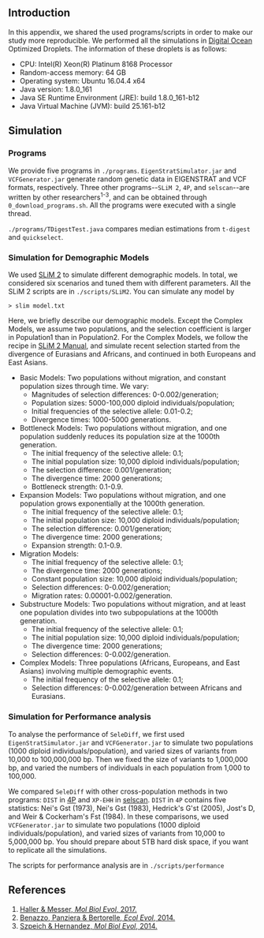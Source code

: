 ## Introduction

In this appendix, we shared the used programs/scripts in order to make our study more reproducible. We performed all the simulations in [Digital Ocean](https://cloud.digitalocean.com/) Optimized Droplets. The information of these droplets is as follows:

- CPU: Intel(R) Xeon(R) Platinum 8168 Processor
- Random-access memory: 64 GB
- Operating system: Ubuntu 16.04.4 x64
- Java version: 1.8.0_161
- Java SE Runtime Environment (JRE): build 1.8.0_161-b12
- Java Virtual Machine (JVM): build 25.161-b12

## Simulation

### Programs

We provide five programs in `./programs`. `EigenStratSimulator.jar` and `VCFGenerator.jar` generate random genetic data in EIGENSTRAT and VCF formats, respectively. 
Three other programs--`SLiM 2`, `4P`, and `selscan`--are written by other researchers<sup>1-3</sup>, and can be obtained through `0_download_programs.sh`. 
All the programs were executed with a single thread.

`./programs/TDigestTest.java` compares median estimations from `t-digest` and `quickselect`.

### Simulation for Demographic Models

We used [SLiM 2](https://messerlab.org/slim/) to simulate different demographic models. In total, we considered six scenarios and tuned them with different parameters. All the SLiM 2 scripts are in `./scripts/SLiM2`. You can simulate any model by

	> slim model.txt

Here, we briefly describe our demographic models. Except the Complex Models, we assume two populations, and the selection coefficient is larger in Population1 than in Population2. For the Complex Models, we follow the recipe in [SLiM 2 Manual](https://messerlab.org/slim/), and simulate recent selection started from the divergence of Eurasians and Africans, and continued in both Europeans and East Asians.

- Basic Models: Two populations without migration, and constant population sizes through time. We vary:
	- Magnitudes of selection differences: 0-0.002/generation;
	- Population sizes: 5000-100,000 diploid individuals/population;
	- Initial frequencies of the selective allele: 0.01-0.2;
	- Divergence times: 1000-5000 generations.
- Bottleneck Models: Two populations without migration, and one population suddenly reduces its population size at the 1000th generation.
	- The initial frequency of the selective allele: 0.1;
	- The initial population size: 10,000 diploid individuals/population;
	- The selection difference: 0.001/generation;
	- The divergence time: 2000 generations;
	- Bottleneck strength: 0.1-0.9. 
- Expansion Models: Two populations without migration, and one population grows exponentially at the 1000th generation.
	- The initial frequency of the selective allele: 0.1;
	- The initial population size: 10,000 diploid individuals/population;
	- The selection difference: 0.001/generation;
	- The divergence time: 2000 generations;
	- Expansion strength: 0.1-0.9.
- Migration Models:
	- The initial frequency of the selective allele: 0.1;
	- The divergence time: 2000 generations;
	- Constant population size: 10,000 diploid individuals/population;
	- Selection differences: 0-0.002/generation;
	- Migration rates: 0.00001-0.002/generation.
- Substructure Models: Two populations without migration, and at least one population divides into two subpopulations at the 1000th generation.
	- The initial frequency of the selective allele: 0.1;
	- The initial population size: 10,000 diploid individuals/population;
	- The divergence time: 2000 generations;
	- Selection differences: 0-0.002/generation.
- Complex Models: Three populations (Africans, Europeans, and East Asians) involving multiple demographic events.
	- The initial frequency of the selective allele: 0.1;
	- Selection differences: 0-0.002/generation between Africans and Eurasians.

### Simulation for Performance analysis

To analyse the performance of `SeleDiff`, we first used `EigenStratSimulator.jar` and `VCFGenerator.jar` to simulate two populations (1000 diploid individuals/population), 
and varied sizes of variants from 10,000 to 100,000,000 bp. Then we fixed the size of variants to 1,000,000 bp, and varied the numbers of individuals in each population from 1,000 to 100,000.

We compared `SeleDiff` with other cross-population methods in two programs: `DIST` in [4P](https://github.com/anbena/4p) and `XP-EHH` in [selscan](https://github.com/szpiech/selscan). 
`DIST` in `4P` contains five statistics: Nei's Gst (1973), Nei's Gst (1983), Hedrick's G'st (2005), Jost's D, and Weir & Cockerham's Fst (1984). 
In these comparisons, we used `VCFGenerator.jar` to simulate two populations (1000 diploid individuals/population), and varied sizes of variants from 10,000 to 5,000,000 bp. 
You should prepare about 5TB hard disk space, if you want to replicate all the simulations.

The scripts for performance analysis are in `./scripts/performance`

## References

1. [Haller & Messer, *Mol Biol Evol*, 2017.](https://academic.oup.com/mbe/article/34/1/230/2670194)
2. [Benazzo, Panziera & Bertorelle, *Ecol Evol*, 2014.](https://onlinelibrary.wiley.com/doi/abs/10.1002/ece3.1261)
3. [Szpeich & Hernandez, *Mol Biol Evol*, 2014.](https://academic.oup.com/mbe/article/31/10/2824/1012603)
